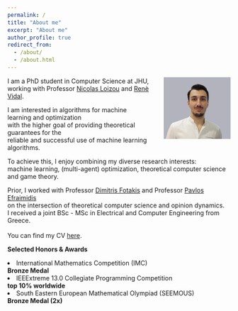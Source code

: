 ```yaml
---
permalink: /
title: "About me"
excerpt: "About me"
author_profile: true
redirect_from: 
  - /about/
  - /about.html
---
```

<p><img src="../images/bio3.jpg" width="30%" style="margin-left: 30px; float:right; margin-bottom: 25px;">
<span>
I am a PhD student in Computer Science at JHU,<br> 
working with Professor <a href="https://nicolasloizou.github.io/"> Nicolas Loizou</a> and <a href="http://vision.jhu.edu/rvidal.html)"> Renè Vidal</a>.  
<br>
<p>
I am interested in algorithms for machine learning and optimization <br>  
with the higher goal of providing theoretical guarantees for the <br>  
reliable and successful use of machine learning algorithms. 
</p>
</span>
<p>
To achieve this, I enjoy combining my diverse research interests:   
<br>
machine learning, (multi-agent) optimization, theoretical computer science and game theory.
</p>
<p>
Prior, I worked with Professor <a href="https://www.softlab.ntua.gr/~fotakis/"> Dimitris Fotakis</a> and Professor <a href="https://euclid.ee.duth.gr/"> Pavlos Efraimidis</a>  <br>
on the intersection of theoretical computer science and opinion dynamics.   
<br>
I received a joint BSc - MSc in Electrical and Computer Engineering from Greece.   
<br>
<br>
You can find my CV <a href="https://github.com/emmanouilidisk/emmanouilidisk.github.io/tree/master/images/Resume_Emmanouilidis_Konstantinos_a.pdf"> here</a>.
</p>

<p>  
<b>Selected Honors & Awards</b>   
<li list-style-position: outside;>International Mathematics Competition (IMC)  
  <br>
  <b>Bronze Medal</b>
</li>
<li list-style-position: outside;>IEEExtreme 13.0 Collegiate Programming Competition 
  <br><b>top 10% worldwide</b>
</li> 
<li list-style-position: outside;>South Eastern European Mathematical Olympiad (SEEMOUS) 
  <br><b>Bronze Medal (2x)</b>
</li> 
</p>



